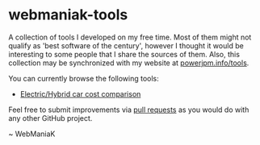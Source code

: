 # webmaniak-tools

A collection of tools I developed on my free time. Most of them might not qualify as 'best software of the century', however I thought it would be interesting to some people that I share the sources of them. Also, this collection may be synchronized with my website at [powerjpm.info/tools](https://powerjpm.info/tools).

You can currently browse the following tools:

* [Electric/Hybrid car cost comparison](elec-car-comparator/)

Feel free to submit improvements via [pull requests](https://github.com/webmaniak/webmaniak-tools) as you would do with any other GitHub project.

~ WebManiaK